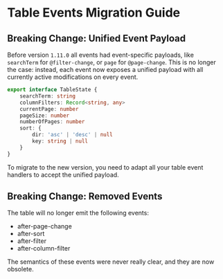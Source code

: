 # Table Events Migration Guide

## Breaking Change: Unified Event Payload

Before version `1.11.0` all events had event-specific payloads, like `searchTerm` for `@filter-change`, or `page` for `@page-change`. This is no longer the case: instead, each event now exposes a unified payload with all currently active modifications on every event.

```ts
export interface TableState {
    searchTerm: string
    columnFilters: Record<string, any>
    currentPage: number
    pageSize: number
    numberOfPages: number
    sort: {
        dir: 'asc' | 'desc' | null
        key: string | null
    }
}
```

To migrate to the new version, you need to adapt all your table event handlers to accept the unified payload.

## Breaking Change: Removed Events

The table will no longer emit the following events:

- after-page-change
- after-sort
- after-filter
- after-column-filter

The semantics of these events were never really clear, and they are now obsolete.
